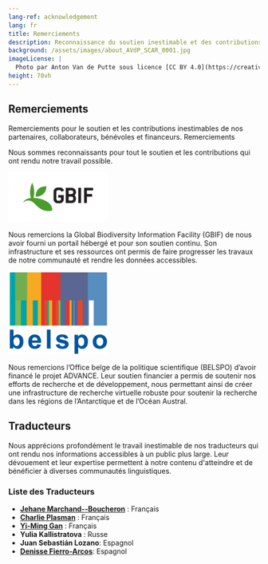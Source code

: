 ```yaml
---
lang-ref: acknowledgement
lang: fr
title: Remerciements
description: Reconnaissance du soutien inestimable et des contributions de nos partenaires, collaborateurs, bénévoles et financeurs.
background: /assets/images/about_AVdP_SCAR_0001.jpg
imageLicense: |
  Photo par Anton Van de Putte sous licence [CC BY 4.0](https://creativecommons.org/licenses/by/4.0/)
height: 70vh
---
```


## Remerciements

Remerciements pour le soutien et les contributions inestimables de nos partenaires, collaborateurs, bénévoles et financeurs.
Remerciements

Nous sommes reconnaissants pour tout le soutien et les contributions qui ont rendu notre travail possible.

<img src="/assets/images/logo/gbif-standard-logo-green.png" alt="GBIF logo" width="200">

Nous remercions la Global Biodiversity Information Facility (GBIF) de nous avoir fourni un portail hébergé et pour son soutien continu. Son infrastructure et ses ressources ont permis de faire progresser les travaux de notre communauté et rendre les données accessibles.

<img src="/assets/images/logo/belspo.jpg" alt="BELSPO logo" width="200">

Nous remercions l’Office belge de la politique scientifique (BELSPO) d’avoir financé le projet ADVANCE. Leur soutien financier a permis de soutenir nos efforts de recherche et de développement, nous permettant ainsi de créer une infrastructure de recherche virtuelle robuste pour soutenir la recherche dans les régions de l’Antarctique et de l’Océan Austral.

## Traducteurs

Nous apprécions profondément le travail inestimable de nos traducteurs qui ont rendu nos informations accessibles à un public plus large. Leur dévouement et leur expertise permettent à notre contenu d'atteindre et de bénéficier à diverses communautés linguistiques.

### Liste des Traducteurs

- **[Jehane Marchand--Boucheron](https://orcid.org/0009-0004-3688-874X)** : Français
- **[Charlie Plasman](https://orcid.org/0009-0007-7519-7417)** : Français
- **[Yi-Ming Gan](https://orcid.org/0000-0001-7087-2646)** : Français
- **Yulia Kallistratova** : Russe
- **Juan Sebastián Lozano**: Espagnol
- **[Denisse Fierro-Arcos](https://orcid.org/0000-0002-5039-6272)**: Espagnol
